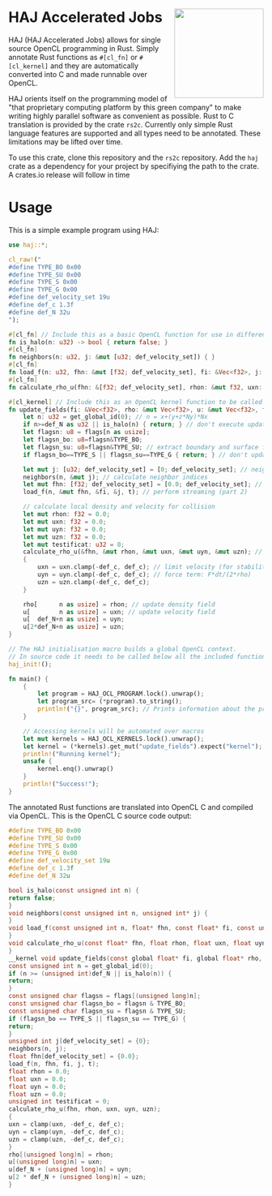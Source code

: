 <h1> HAJ Accelerated Jobs <img align="right" src="https://github.com/user-attachments/assets/ff9a905f-ffe7-4c44-90e3-bdab747b1889" width="176px" float="left"></h1>

HAJ (HAJ Accelerated Jobs) allows for single source OpenCL programming in Rust. Simply annotate Rust
functions as `#[cl_fn]` or `#[cl_kernel]` and they are automatically converted into C and made runnable
over OpenCL.

HAJ orients itself on the programming model of "that proprietary computing platform by this green company"
to make writing highly parallel software as convenient as possible. Rust to C translation is provided
by the crate `rs2c`. Currently only simple Rust language features are supported and all types need to
be annotated. These limitations may be lifted over time.

To use this crate, clone this repository and the `rs2c` repository. Add the `haj` crate as a dependency
for your project by specifiying the path to the crate. A crates.io release will follow in time

# Usage

This is a simple example program using HAJ:

```rust
use haj::*;

cl_raw!("
#define TYPE_BO 0x00
#define TYPE_SU 0x00
#define TYPE_S 0x00
#define TYPE_G 0x00
#define def_velocity_set 19u
#define def_c 1.3f
#define def_N 32u
");

#[cl_fn] // Include this as a basic OpenCL function for use in different OpenCL code
fn is_halo(n: u32) -> bool { return false; }
#[cl_fn]
fn neighbors(n: u32, j: &mut [u32; def_velocity_set]) { }
#[cl_fn]
fn load_f(n: u32, fhn: &mut [f32; def_velocity_set], fi: &Vec<f32>, j: &[u32; def_velocity_set], t: u64) { }
#[cl_fn]
fn calculate_rho_u(fhn: &[f32; def_velocity_set], rhon: &mut f32, uxn: &mut f32, uyn: &mut f32, uzn: &mut f32) {}

#[cl_kernel] // Include this as an OpenCL kernel function to be called in parallel
fn update_fields(fi: &Vec<f32>, rho: &mut Vec<f32>, u: &mut Vec<f32>, flags: &Vec<u8>, t: u64, fx: f32, fy: f32, fz: f32) {
    let n: u32 = get_global_id(0); // n = x+(y+z*Ny)*Nx
    if n>=def_N as u32 || is_halo(n) { return; } // don't execute update_fields() on halo
    let flagsn: u8 = flags[n as usize];
    let flagsn_bo: u8=flagsn&TYPE_BO;
    let flagsn_su: u8=flagsn&TYPE_SU; // extract boundary and surface flags
    if flagsn_bo==TYPE_S || flagsn_su==TYPE_G { return; } // don't update fields for boundary or gas lattice points

    let mut j: [u32; def_velocity_set] = [0; def_velocity_set]; // neighbor indices
    neighbors(n, &mut j); // calculate neighbor indices
    let mut fhn: [f32; def_velocity_set] = [0.0; def_velocity_set]; // local DDFs
    load_f(n, &mut fhn, &fi, &j, t); // perform streaming (part 2)

    // calculate local density and velocity for collision
    let mut rhon: f32 = 0.0;
    let mut uxn: f32 = 0.0;
    let mut uyn: f32 = 0.0;
    let mut uzn: f32 = 0.0;
    let mut testificat: u32 = 0;
    calculate_rho_u(&fhn, &mut rhon, &mut uxn, &mut uyn, &mut uzn); // calculate density and velocity fields from fi
    {
        uxn = uxn.clamp(-def_c, def_c); // limit velocity (for stability purposes)
        uyn = uyn.clamp(-def_c, def_c); // force term: F*dt/(2*rho)
        uzn = uzn.clamp(-def_c, def_c);
    }

    rho[      n as usize] = rhon; // update density field
    u[        n as usize] = uxn; // update velocity field
    u[  def_N+n as usize] = uyn;
    u[2*def_N+n as usize] = uzn;
}

// The HAJ initialisation macro builds a global OpenCL context.
// In source code it needs to be called below all the included functions.   
haj_init!(); 

fn main() {
    {
        let program = HAJ_OCL_PROGRAM.lock().unwrap();
        let program_src= (*program).to_string();
        println!("{}", program_src); // Prints information about the program, including OpenCL source code and compiled bytes
    }

    // Accessing kernels will be automated over macros
    let mut kernels = HAJ_OCL_KERNELS.lock().unwrap();
    let kernel = (*kernels).get_mut("update_fields").expect("kernel");
    println!("Running kernel");
    unsafe {
        kernel.enq().unwrap()
    }
    println!("Success!");
}
```

The annotated Rust functions are translated into OpenCL C and compiled via OpenCL. This is the OpenCL C source code output:

```c
#define TYPE_BO 0x00
#define TYPE_SU 0x00
#define TYPE_S 0x00
#define TYPE_G 0x00
#define def_velocity_set 19u
#define def_c 1.3f
#define def_N 32u

bool is_halo(const unsigned int n) {
return false;
}
void neighbors(const unsigned int n, unsigned int* j) {
}
void load_f(const unsigned int n, float* fhn, const float* fi, const unsigned int* j, const unsigned long t) {
}
void calculate_rho_u(const float* fhn, float rhon, float uxn, float uyn, float uzn) {
}
__kernel void update_fields(const global float* fi, global float* rho, global float* u, const global unsigned char* flags, const unsigned long t, const float fx, const float fy, const float fz) {
const unsigned int n = get_global_id(0);
if (n >= (unsigned int)def_N || is_halo(n)) {
return;
}
const unsigned char flagsn = flags[(unsigned long)n];
const unsigned char flagsn_bo = flagsn & TYPE_BO;
const unsigned char flagsn_su = flagsn & TYPE_SU;
if (flagsn_bo == TYPE_S || flagsn_su == TYPE_G) {
return;
}
unsigned int j[def_velocity_set] = {0};
neighbors(n, j);
float fhn[def_velocity_set] = {0.0};
load_f(n, fhn, fi, j, t);
float rhon = 0.0;
float uxn = 0.0;
float uyn = 0.0;
float uzn = 0.0;
unsigned int testificat = 0;
calculate_rho_u(fhn, rhon, uxn, uyn, uzn);
{
uxn = clamp(uxn, -def_c, def_c);
uyn = clamp(uyn, -def_c, def_c);
uzn = clamp(uzn, -def_c, def_c);
}
rho[(unsigned long)n] = rhon;
u[(unsigned long)n] = uxn;
u[def_N + (unsigned long)n] = uyn;
u[2 * def_N + (unsigned long)n] = uzn;
}
```
